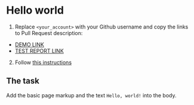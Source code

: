 # Hello world
1. Replace `<your_account>` with your Github username and copy the links to Pull Request description:
  - [DEMO LINK](https://OlenaGor.github.io/layout_hello-world/)
  - [TEST REPORT LINK](https://OlenaGor.github.io/layout_hello-world/report/html_report/)
2. Follow [this instructions](https://mate-academy.github.io/layout_task-guideline/#how-to-solve-the-layout-tasks-on-github)


## The task 
Add the basic page markup and the text `Hello, world!` into the body.
  